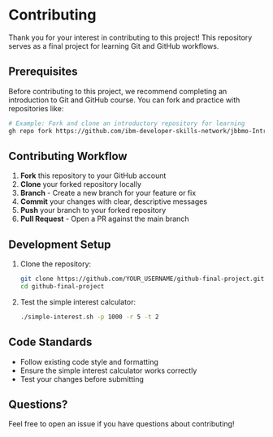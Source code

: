 # Contributing

Thank you for your interest in contributing to this project! This repository serves as a final project for learning Git and GitHub workflows.

## Prerequisites

Before contributing to this project, we recommend completing an introduction to Git and GitHub course. You can fork and practice with repositories like:

```bash
# Example: Fork and clone an introductory repository for learning
gh repo fork https://github.com/ibm-developer-skills-network/jbbmo-Introduction-to-Git-and-GitHub --clone
```

## Contributing Workflow

1. **Fork** this repository to your GitHub account
2. **Clone** your forked repository locally
3. **Branch** - Create a new branch for your feature or fix
4. **Commit** your changes with clear, descriptive messages
5. **Push** your branch to your forked repository
6. **Pull Request** - Open a PR against the main branch

## Development Setup

1. Clone the repository:
   ```bash
   git clone https://github.com/YOUR_USERNAME/github-final-project.git
   cd github-final-project
   ```

2. Test the simple interest calculator:
   ```bash
   ./simple-interest.sh -p 1000 -r 5 -t 2
   ```

## Code Standards

- Follow existing code style and formatting
- Ensure the simple interest calculator works correctly
- Test your changes before submitting

## Questions?

Feel free to open an issue if you have questions about contributing!